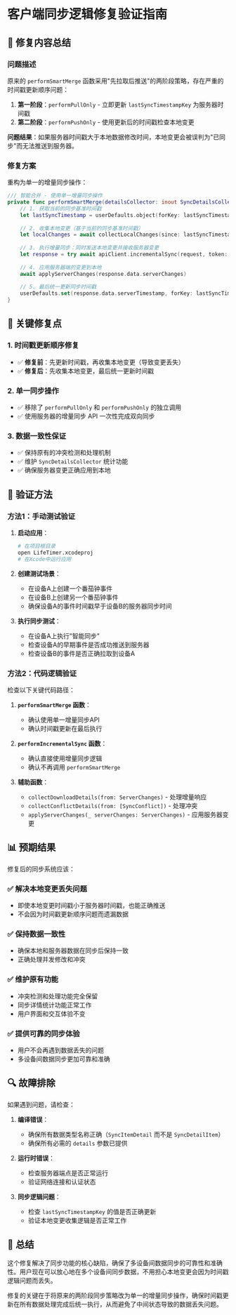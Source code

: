 # 客户端同步逻辑修复验证指南

## 🎯 修复内容总结

### 问题描述
原来的 `performSmartMerge` 函数采用"先拉取后推送"的两阶段策略，存在严重的时间戳更新顺序问题：

1. **第一阶段**：`performPullOnly` - 立即更新 `lastSyncTimestampKey` 为服务器时间戳
2. **第二阶段**：`performPushOnly` - 使用更新后的时间戳检查本地变更

**问题结果**：如果服务器时间戳大于本地数据修改时间，本地变更会被误判为"已同步"而无法推送到服务器。

### 修复方案
重构为单一的增量同步操作：

```swift
/// 智能合并 - 使用单一增量同步操作
private func performSmartMerge(detailsCollector: inout SyncDetailsCollector) async throws {
    // 1. 获取当前的同步基准时间戳
    let lastSyncTimestamp = userDefaults.object(forKey: lastSyncTimestampKey) as? Int64 ?? 0
    
    // 2. 收集本地变更（基于当前的同步基准时间戳）
    let localChanges = await collectLocalChanges(since: lastSyncTimestamp)
    
    // 3. 执行增量同步：同时发送本地变更并接收服务器变更
    let response = try await apiClient.incrementalSync(request, token: token)
    
    // 4. 应用服务器端的变更到本地
    await applyServerChanges(response.data.serverChanges)
    
    // 5. 最后统一更新同步时间戳
    userDefaults.set(response.data.serverTimestamp, forKey: lastSyncTimestampKey)
}
```

## 🔧 关键修复点

### 1. 时间戳更新顺序修复
- ✅ **修复前**：先更新时间戳，再收集本地变更（导致变更丢失）
- ✅ **修复后**：先收集本地变更，最后统一更新时间戳

### 2. 单一同步操作
- ✅ 移除了 `performPullOnly` 和 `performPushOnly` 的独立调用
- ✅ 使用服务器的增量同步 API 一次性完成双向同步

### 3. 数据一致性保证
- ✅ 保持原有的冲突检测和处理机制
- ✅ 维护 `SyncDetailsCollector` 统计功能
- ✅ 确保服务器变更正确应用到本地

## 🧪 验证方法

### 方法1：手动测试验证

1. **启动应用**：
   ```bash
   # 在项目根目录
   open LifeTimer.xcodeproj
   # 在Xcode中运行应用
   ```

2. **创建测试场景**：
   - 在设备A上创建一个番茄钟事件
   - 在设备B上创建另一个番茄钟事件
   - 确保设备A的事件时间戳早于设备B的服务器同步时间

3. **执行同步测试**：
   - 在设备A上执行"智能同步"
   - 检查设备A的早期事件是否成功推送到服务器
   - 检查设备B的事件是否正确拉取到设备A

### 方法2：代码逻辑验证

检查以下关键代码路径：

1. **`performSmartMerge` 函数**：
   - 确认使用单一增量同步API
   - 确认时间戳更新在最后执行

2. **`performIncrementalSync` 函数**：
   - 确认直接使用增量同步逻辑
   - 确认不再调用 `performSmartMerge`

3. **辅助函数**：
   - `collectDownloadDetails(from: ServerChanges)` - 处理增量响应
   - `collectConflictDetails(from: [SyncConflict])` - 处理冲突
   - `applyServerChanges(_ serverChanges: ServerChanges)` - 应用服务器变更

## 📊 预期结果

修复后的同步系统应该：

### ✅ 解决本地变更丢失问题
- 即使本地变更时间戳小于服务器时间戳，也能正确推送
- 不会因为时间戳更新顺序问题而遗漏数据

### ✅ 保持数据一致性
- 确保本地和服务器数据在同步后保持一致
- 正确处理并发修改和冲突

### ✅ 维护原有功能
- 冲突检测和处理功能完全保留
- 同步详情统计功能正常工作
- 用户界面和交互体验不变

### ✅ 提供可靠的同步体验
- 用户不会再遇到数据丢失的问题
- 多设备间数据同步更加可靠和准确

## 🔍 故障排除

如果遇到问题，请检查：

1. **编译错误**：
   - 确保所有数据类型名称正确（`SyncItemDetail` 而不是 `SyncDetailItem`）
   - 确保所有必需的 `details` 参数已提供

2. **运行时错误**：
   - 检查服务器端点是否正常运行
   - 验证网络连接和认证状态

3. **同步逻辑问题**：
   - 检查 `lastSyncTimestampKey` 的值是否正确更新
   - 验证本地变更收集逻辑是否正常工作

## 📝 总结

这个修复解决了同步功能的核心缺陷，确保了多设备间数据同步的可靠性和准确性。用户现在可以放心地在多个设备间同步数据，不用担心本地变更会因为时间戳逻辑问题而丢失。

修复的关键在于将原来的两阶段同步策略改为单一的增量同步操作，确保时间戳更新在所有数据处理完成后统一执行，从而避免了中间状态导致的数据丢失问题。

